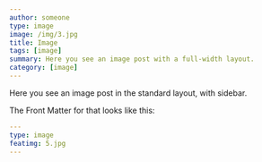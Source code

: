 ```yaml
---
author: someone
type: image
image: /img/3.jpg
title: Image
tags: [image]
summary: Here you see an image post with a full-width layout. 
category: [image]
---
```

Here you see an image post in the standard layout, with sidebar.

The Front Matter for that looks like this:

```yml
---
type: image
featimg: 5.jpg
---
```
